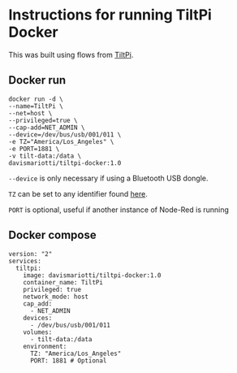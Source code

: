 # Instructions for running TiltPi Docker

This was built using flows from [TiltPi](https://github.com/baronbrew/TILTpi/).

## Docker run

```
docker run -d \
--name=TiltPi \
--net=host \
--privileged=true \
--cap-add=NET_ADMIN \
--device=/dev/bus/usb/001/011 \
-e TZ="America/Los_Angeles" \
-e PORT=1881 \
-v tilt-data:/data \
davismariotti/tiltpi-docker:1.0
```
`--device` is only necessary if using a Bluetooth USB dongle.


`TZ` can be set to any identifier found [here](https://en.wikipedia.org/wiki/List_of_tz_database_time_zones).

`PORT` is optional, useful if another instance of Node-Red is running

## Docker compose
```
version: "2"
services:
  tiltpi:
    image: davismariotti/tiltpi-docker:1.0
    container_name: TiltPi
    privileged: true
    network_mode: host
    cap_add:
      - NET_ADMIN
    devices:
      - /dev/bus/usb/001/011
    volumes:
      - tilt-data:/data
    environment:
      TZ: "America/Los_Angeles"
      PORT: 1881 # Optional
```